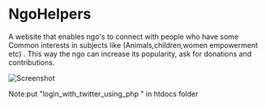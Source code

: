 # NgoHelpers
A website that enables ngo's to connect with people who have some Common interests in subjects like (Animals,children,women empowerment etc) .
This way the ngo can increase its popularity, ask for donations and contributions.

![Screenshot](osm.psd)



Note:put "login_with_twitter_using_php " in htdocs folder
